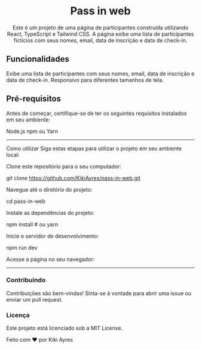 <h1 align="center">  Pass in web</h1>

<p align="center">
Este é um projeto de uma página de participantes construída utilizando React, TypeScript e Tailwind CSS. A página exibe uma lista de participantes fictícios com seus nomes, email, data de inscrição e data de check-in.<br/>
</p>

<h2>Funcionalidades</h2>

Exibe uma lista de participantes com seus nomes, email, data de inscrição e data de check-in.
Responsivo para diferentes tamanhos de tela.

<h2>Pré-requisitos</h2>
Antes de começar, certifique-se de ter os seguintes requisitos instalados em seu ambiente:

Node.js
npm ou Yarn

----------

Como utilizar
Siga estas etapas para utilizar o projeto em seu ambiente local:

Clone este repositório para o seu computador:

git clone https://github.com/KikiAyres/pass-in-web.git

Navegue até o diretório do projeto:

cd pass-in-web

Instale as dependências do projeto:

npm install # ou yarn

Inicie o servidor de desenvolvimento:

npm run dev

Acesse a página no seu navegador:


-----------------

<h3>Contribuindo</h3>

Contribuições são bem-vindas! Sinta-se à vontade para abrir uma issue ou enviar um pull request.


<h3>Licença</h3>

Este projeto está licenciado sob a MIT License.

Feito com ❤️ por Kiki Ayres
